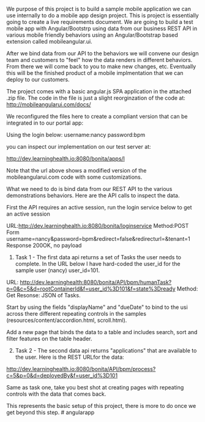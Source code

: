 We purpose of this project is to build a sample mobile application we can use internally to do a mobile app design project.  This is project is essentially going to create a live requirements document.  We are going to build a test mobile app with Angular/Bootstrp using data from our business REST API in various mobile friendly behaviors using an Angular/Bootstrap based extension called mobileangular.ui.  

After we bind data from our API to the behaviors we will convene our design team and customers to "feel" how the data renders in different behaviors.  From there we will come back to you to make new changes, etc.  Eventually this will be the finished product of a mobile implmentation that we can deploy to our customers.

The project comes with a basic angular.js SPA application in the attached .zip file.  The code in the file is just a slight reorginzation of the code at:
http://mobileangularui.com/docs/

We reconfigured the files here to create a compliant version that can be integrated in to our portal app:  

Using the login below: 
username:nancy
password:bpm

you can inspect our implementation on our test server at:

http://dev.learninghealth.io:8080/bonita/apps/l

Note that the url above shows a modified version of the mobileangularui.com code with some customizations.  

What we need to do is bind data from our REST API to the various demonstrations behaviors.  Here are the API calls to inspect the data.

First the API requires an active session, run the login service below to get an active session

URL:http://dev.learninghealth.io:8080/bonita/loginservice
Method:POST
Form
username=nancy&password=bpm&redirect=false&redirecturl=&tenant=1
Response 200OK, no payload

1.  Task 1 - The first data api returns a set of Tasks the user needs to complete.  In the URL below I have hard-coded the user_id for the sample user (nancy) user_id=101. 

URL: http://dev.learninghealth:8080/bonita/API/bpm/humanTask?p=0&c=5&d=rootContainerId&f=user_id%3D101&f=state%3Dready
Method: Get
Resonse: JSON of Tasks.

Start by using the fields "displayName" and "dueDate" to bind to the usi across there different repeating controls in the samples (resources/content/accordion.html, scroll.html).  

Add a new page that binds the data to a table and includes search, sort and filter features on the table header.

2.  Task 2 - The second data api returns "applications" that are available to the user.  Here is the REST URLfor the data:

http://dev.learninghealth.io:8080/bonita/API/bpm/process?c=5&p=0&d=deployedBy&f=user_id%3D101

Same as task one, take you best shot at creating pages with repeating controls with the data that comes back.


This represents the basic setup of this project, there is more to do once we get beyond this step.  # angularapp
